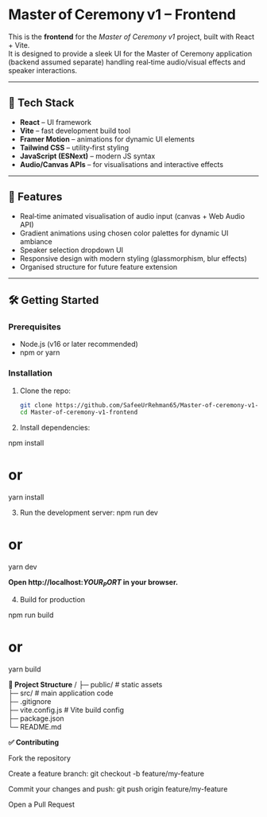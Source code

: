 # Master of Ceremony v1 – Frontend

This is the **frontend** for the *Master of Ceremony v1* project, built with React + Vite.  
It is designed to provide a sleek UI for the Master of Ceremony application (backend assumed separate) handling real‑time audio/visual effects and speaker interactions.

---

## 🚀 Tech Stack

- **React** – UI framework  
- **Vite** – fast development build tool  
- **Framer Motion** – animations for dynamic UI elements  
- **Tailwind CSS** – utility‑first styling  
- **JavaScript (ESNext)** – modern JS syntax  
- **Audio/Canvas APIs** – for visualisations and interactive effects  

---

## 🧭 Features

- Real‑time animated visualisation of audio input (canvas + Web Audio API)  
- Gradient animations using chosen color palettes for dynamic UI ambiance  
- Speaker selection dropdown UI  
- Responsive design with modern styling (glassmorphism, blur effects)  
- Organised structure for future feature extension  

---

## 🛠️ Getting Started

### Prerequisites
- Node.js (v16 or later recommended)  
- npm or yarn  

### Installation

1. Clone the repo:
   ```bash
   git clone https://github.com/SafeeUrRehman65/Master‑of‑ceremony‑v1‑frontend.git
   cd Master‑of‑ceremony‑v1‑frontend


2. Install dependencies:

npm install
# or
yarn install


3. Run the development server:
npm run dev
# or
yarn dev

**Open http://localhost:${YOUR_PORT}$ in your browser.**

4. Build for production

npm run build
# or
yarn build




**📁 Project Structure**
/
├─ public/             # static assets  
├─ src/                # main application code  
├─ .gitignore  
├─ vite.config.js      # Vite build config  
├─ package.json  
└─ README.md



**✅ Contributing**

Fork the repository

Create a feature branch: git checkout -b feature/my-feature

Commit your changes and push: git push origin feature/my-feature

Open a Pull Request